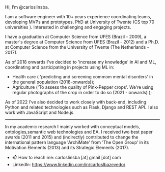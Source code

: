  Hi, I’m @carloslinsba. 

I am a software engineer with 10+ years experience coordinating teams, developing MVPs and prototypes. PhD at University of Twente (CS top 70 universities ). Interested in challenging and engaging projects.

I have a graduation at Computer Science from UFES (Brazil - 2009), a master's degree at Computer Science from UFES (Brazil - 2012) and a Ph.D. at Computer Science from the University of Twente (The Netherlands - 2017).

As of 2018 onwards I've decided to 'increase my knowledge' in AI and ML, coordinating and participating in projects using ML in:
- Health care ( 'predicting and screening commom mental disorders' in the general population (2018-onwards)); 
- Agriculture ('To assess the quality of Pink-Pepper crops'.  We're using regular photographs of the crop in order to do so (2021 - onwards) );

As of 2022 I've also decided to work closely with back-end, including Python and related technologies such as Flask, Django and REST API. I also work with JavaScript and Node.js.


-----
In my academic research I mainly worked with conceptual models, ontologies,semantic web technologies and EA.  I received two best paper awards (2011 and 2015) and (indirectly) contributed to change the international pattern language 'ArchiMate' from 'The Open Group' in its Motivation Elements (2013) and its Strategic Elements (2017). 


 
- 📫 How to reach me: carloslinsba [at] gmail [dot] com
- LinkedIn:  https://www.linkedin.com/in/carloslbazevedo/


